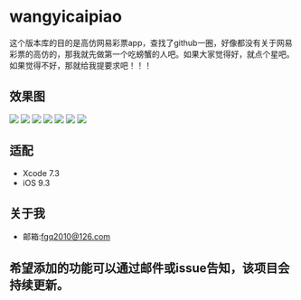 # wangyicaipiao
这个版本库的目的是高仿网易彩票app，查找了github一圈，好像都没有关于网易彩票的高仿的，那我就先做第一个吃螃蟹的人吧。如果大家觉得好，就点个星吧。如果觉得不好，那就给我提要求吧！！！


## 效果图
![](./effect/IMG_0064.PNG)
![](./effect/IMG_0065.PNG)
![](./effect/IMG_0066.PNG)
![](./effect/IMG_0067.PNG)
![](./effect/IMG_0068.PNG)
![](./effect/IMG_0069.PNG)
![](./effect/IMG_0070.PNG)

## 适配
* Xcode 7.3
* iOS 9.3

## 关于我
* 邮箱:fgq2010@126.com

## 希望添加的功能可以通过邮件或issue告知，该项目会持续更新。
